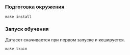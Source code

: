 ### Подготовка окружения

```commandline
make install
```

### Запуск обучения

Датасет скачивается при первом запуске и кешируется.

```commandline
make train
```